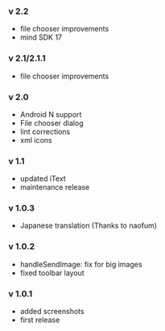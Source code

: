 ### v 2.2
- file chooser improvements
- mind SDK 17

### v 2.1/2.1.1
- file chooser improvements

### v 2.0
- Android N support
- File chooser dialog
- lint corrections
- xml icons

### v 1.1

- updated iText
- maintenance release

### v 1.0.3

- Japanese translation (Thanks to naofum)


### v 1.0.2

- handleSendImage: fix for big images
- fixed toolbar layout


### v 1.0.1

- added screenshots
- first release
